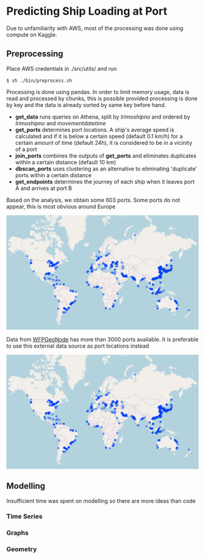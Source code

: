 # Predicting Ship Loading at Port 

Due to unfamiliarity with AWS, most of the processing was done using compute on Kaggle.  

## Preprocessing

 Place AWS credentials in ./src/utils/ and run 

~~~
$ sh ./bin/preprocess.sh
~~~

Processing is done using pandas. In order to limit memory usage, data is read and processed by
chunks, this is possible provided processing is done by key and the data is already sorted by same key before hand. 

* **get_data** runs queries on Athena, split by _lrimoshipno_ and ordered by _lrimoshipno_ and _movementdatetime_
* **get_ports** determines port locations. A ship's average speed is calculated and if it is below a certain speed 
(default 0.1 km/h) for a certain amount of time (default 24h), 
it is considered to be in a vicinity of a port 
* **join_ports** combines the outputs of **get_ports** and eliminates duplicates within a certain distance (default 10 km)
* **dbscan_ports** uses clustering as an alternative to eliminating 'duplicate' ports within a certain distance
* **get_endpoints** determines the journey of each ship when it leaves port A and arrives at port B

Based on the analysis, we obtain some 603 ports. Some ports do not appear, this is most obvious around Europe


<p align="center">
<img  src="img/inferred_ports.png" width="600" height="300" >
</p>

Data from [WFPGeoNode](https://geonode.wfp.org/layers/geonode:wld_trs_ports_wfp) has more than 3000 ports available. 
It is preferable to use this external data source as port locations instead

<p align="center">
<img  src="img/inferred_ports.png" width="600" height="300" >
</p>


## Modelling 

Insufficient time was spent on modelling so there are more ideas than code

### Time Series





### Graphs 

### Geometry 

